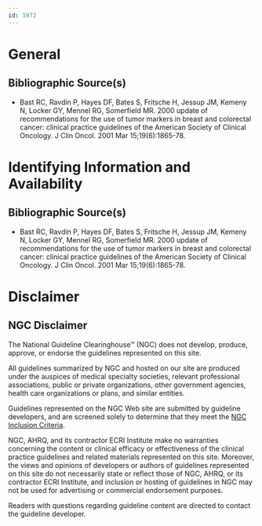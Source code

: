 ```yaml
---
id: 1972
---
```


# General

## Bibliographic Source(s)

- Bast RC, Ravdin P, Hayes DF, Bates S, Fritsche H, Jessup JM, Kemeny N, Locker GY, Mennel RG, Somerfield MR. 2000 update of recommendations for the use of tumor markers in breast and colorectal cancer: clinical practice guidelines of the American Society of Clinical Oncology. J Clin Oncol. 2001 Mar 15;19(6):1865-78.

# Identifying Information and Availability

## Bibliographic Source(s)

- Bast RC, Ravdin P, Hayes DF, Bates S, Fritsche H, Jessup JM, Kemeny N, Locker GY, Mennel RG, Somerfield MR. 2000 update of recommendations for the use of tumor markers in breast and colorectal cancer: clinical practice guidelines of the American Society of Clinical Oncology. J Clin Oncol. 2001 Mar 15;19(6):1865-78.

# Disclaimer

## NGC Disclaimer

The National Guideline Clearinghouse™ (NGC) does not develop, produce, approve, or endorse the guidelines represented on this site.

All guidelines summarized by NGC and hosted on our site are produced under the auspices of medical specialty societies, relevant professional associations, public or private organizations, other government agencies, health care organizations or plans, and similar entities.

Guidelines represented on the NGC Web site are submitted by guideline developers, and are screened solely to determine that they meet the [NGC Inclusion Criteria](/help-and-about/summaries/inclusion-criteria).

NGC, AHRQ, and its contractor ECRI Institute make no warranties concerning the content or clinical efficacy or effectiveness of the clinical practice guidelines and related materials represented on this site. Moreover, the views and opinions of developers or authors of guidelines represented on this site do not necessarily state or reflect those of NGC, AHRQ, or its contractor ECRI Institute, and inclusion or hosting of guidelines in NGC may not be used for advertising or commercial endorsement purposes.

Readers with questions regarding guideline content are directed to contact the guideline developer.

